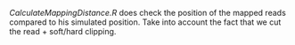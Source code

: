 _CalculateMappingDistance.R_ does check the position of the mapped reads compared to his simulated position. Take into account the fact that we cut the read + soft/hard clipping. 
